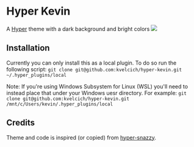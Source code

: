 # Hyper Kevin
A [Hyper](https://hyper.is) theme with a dark background and bright colors
![](screenshot.png)

## Installation
Currently you can only install this as a local plugin. To do so run the 
following script:
`git clone git@github.com:kvelcich/hyper-kevin.git ~/.hyper_plugins/local`

Note: If you're using Windows Subsystem for Linux (WSL) you'll need to instead
place that under your Windows uesr directory. For example:
`git clone git@github.com:kvelcich/hyper-kevin.git /mnt/c/Users/kevin/.hyper_plugins/local`

## Credits
Theme and code is inspired (or copied) from [hyper-snazzy](https://github.com/sindresorhus/hyper-snazzy).
